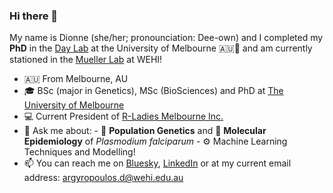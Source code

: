 ### Hi there 👋

My name is Dionne (she/her; pronounciation: Dee-own) and I completed my **PhD** in the [Day Lab](https://biomedicalsciences.unimelb.edu.au/sbs-research-groups/microbiology-and-immunology-research-groups/day-laboratory-malaria-genomics,-epidemiology-and-control) at the University of Melbourne 🇦🇺🦘 and am currently stationed in the [Mueller Lab](https://www.wehi.edu.au/researcher/ivo-mueller/) at WEHI! 

- 🇦🇺 From Melbourne, AU
- 🎓 BSc (major in Genetics), MSc (BioSciences) and PhD at [The University of Melbourne](https://www.unimelb.edu.au/)
- 💻 Current President of [R-Ladies Melbourne Inc.]([https://twitter.com/rladiesmelb](https://r-ladiesmelbourne.github.io/))
- 💬 Ask me about:
      - 🧬 **Population Genetics** and 🔎 **Molecular Epidemiology** of *Plasmodium falciparum*
      - ⚙️ Machine Learning Techniques and Modelling! 
- 📫 You can reach me on [Bluesky](https://bsky.app/profile/dionnecargy.bsky.social), [LinkedIn](https://www.linkedin.com/in/dionne-argyropoulos-47749b14b/) or at my current email address: argyropoulos.d@wehi.edu.au

<!--
**dionnecargy/dionnecargy** is a ✨ _special_ ✨ repository because its `README.md` (this file) appears on your GitHub profile.

Here are some ideas to get you started:

- 🔭 I’m currently working on ...
- 🌱 I’m currently learning ...
- 👯 I’m looking to collaborate on ...
- 🤔 I’m looking for help with ...
- 💬 Ask me about ...
- 📫 How to reach me: ...
- 😄 Pronouns: ...
- ⚡ Fun fact: ...
-->

